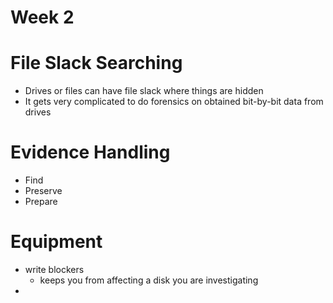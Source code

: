 # Week 2

# File Slack Searching

- Drives or files can have file slack where things are hidden
- It gets very complicated to do forensics on obtained bit-by-bit data from drives

# Evidence Handling

- Find
- Preserve
- Prepare

# Equipment

- write blockers
    - keeps you from affecting a disk you are investigating
-